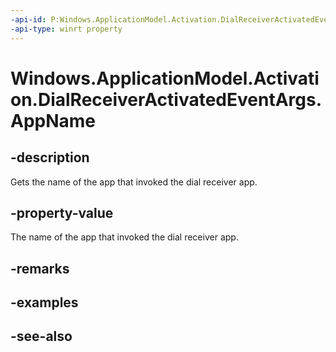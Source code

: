 ```yaml
---
-api-id: P:Windows.ApplicationModel.Activation.DialReceiverActivatedEventArgs.AppName
-api-type: winrt property
---
```


<!-- Property syntax
public string AppName { get; }
-->

# Windows.ApplicationModel.Activation.DialReceiverActivatedEventArgs.AppName

## -description
Gets the name of the app that invoked the dial receiver app.

## -property-value
The name of the app that invoked the dial receiver app.

## -remarks

## -examples

## -see-also
